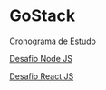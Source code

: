 # GoStack

[Cronograma de Estudo](https://www.notion.so/Cronograma-de-Estudo-be8d687c8ef94cb1a69c682d43d8932f)


[Desafio Node JS](https://github.com/Darras/GoStack/tree/master/desafio-nodejs)

[Desafio React JS](https://github.com/Darras/GoStack/tree/master/desafio-reactjs)